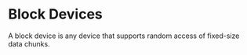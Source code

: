 # Block Devices

A block device is any device that supports random access of fixed-size data chunks.